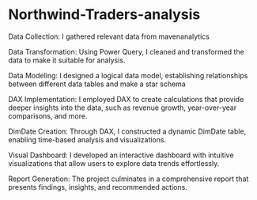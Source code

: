 # Northwind-Traders-analysis
Data Collection: I gathered relevant data from mavenanalytics

Data Transformation: Using Power Query, I cleaned and transformed the data to make it suitable for analysis.

Data Modeling: I designed a logical data model, establishing relationships between different data tables and make a star schema

DAX Implementation: I employed DAX to create calculations that provide deeper insights into the data, such as revenue growth, year-over-year comparisons, and more.

DimDate Creation: Through DAX, I constructed a dynamic DimDate table, enabling time-based analysis and visualizations.

Visual Dashboard: I developed an interactive dashboard with intuitive visualizations that allow users to explore data trends effortlessly.

Report Generation: The project culminates in a comprehensive report that presents findings, insights, and recommended actions.
